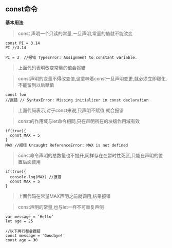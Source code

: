 ## const命令
**基本用法**
>const 声明一个只读的常量,一旦声明,常量的值就不能改变
```
const PI = 3.14
PI //3.14

PI = 3  //报错 TypeError: Assignment to constant variable.
```
>上面代码表明改变常量的值会报错

>const声明的变量不得改变值,这意味着const一旦声明变更,就必须立即寝化,不能留到以后赋值
```
const foo
//报错 // SyntaxError: Missing initializer in const declaration
```
>上面代码表示,对于const来说,只声明不赋值,就会报错

>const的作用域与let命令相同,只在声明所在的块级作用域有效
```
if(true){
  const MAX = 5
}
MAX //报错 Uncaught ReferenceError: MAX is not defined
```
>const命令声明的总数量也不提升,同样存在在暂时性死区,只能在声明的位置后面使用
```
if(true){
  console.log(MAX) //报错
  const MAX = 5
}
```
>上面代码在常量MAX声明之前就调用,结果报错

>const声明的常量,也与let一样不可重复声明
```
var message = 'Hello'
let age = 25

//以下两行都会报错
const message = 'Goodbye!'
const age = 30
```